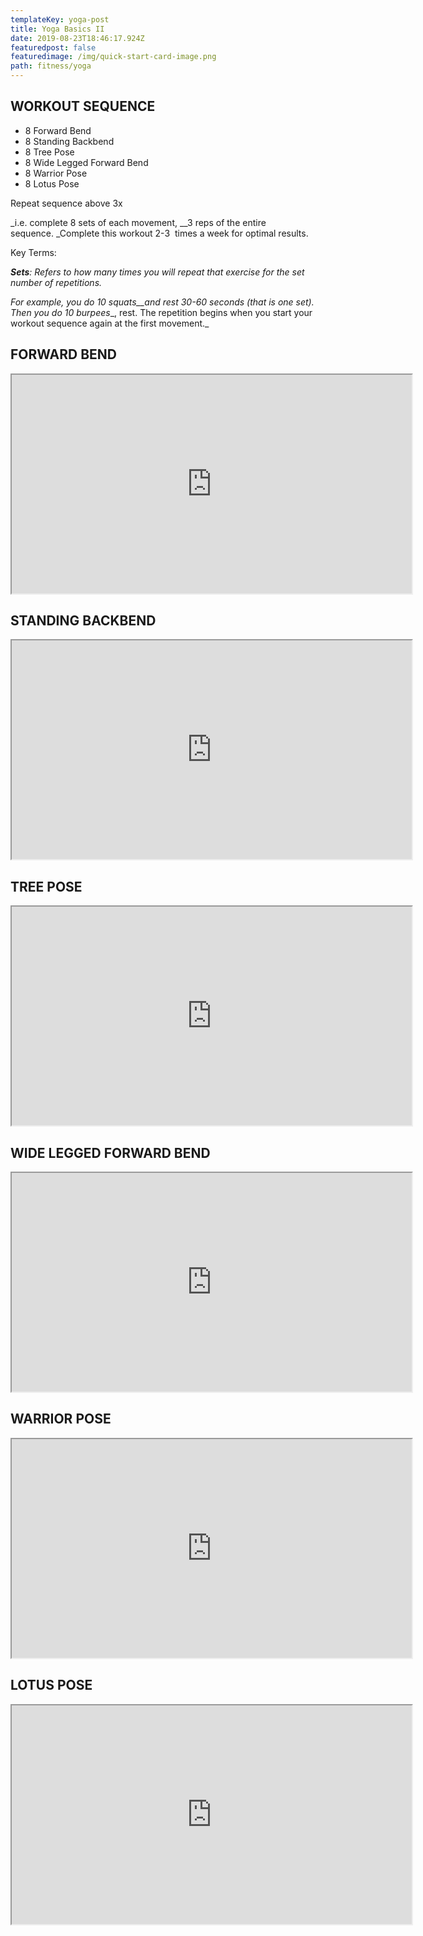 ```yaml
---
templateKey: yoga-post
title: Yoga Basics II
date: 2019-08-23T18:46:17.924Z
featuredpost: false
featuredimage: /img/quick-start-card-image.png
path: fitness/yoga
---
```

## WORKOUT SEQUENCE

- 8 Forward Bend
- 8 Standing Backbend
- 8 Tree Pose
- 8 Wide Legged Forward Bend
- 8 Warrior Pose
- 8 Lotus Pose  


Repeat sequence above 3x

_i.e. complete 8 sets of each movement, __3 reps of the entire sequence. _Complete this workout 2-3  times a week for optimal results.

Key Terms:

**_Sets_**_: Refers to how many times you will repeat that exercise for the set number of repetitions._

_For example, you_ _do_ _10_ _squats__and rest 30-60 seconds (that is one set). Then you_ _do_ _10_ _burpees__, rest. The repetition begins when you start your workout sequence again at the first movement._

## FORWARD BEND

<iframe src="https://player.vimeo.com/video/267879570" width="640" height="350" allowfullscreen="allowfullscreen"></iframe>

## STANDING BACKBEND

<iframe src="https://player.vimeo.com/video/267882827" width="640" height="350" allowfullscreen="allowfullscreen"></iframe>

## TREE POSE

<iframe src="https://player.vimeo.com/video/267887262" width="640" height="350" allowfullscreen="allowfullscreen"></iframe>

## WIDE LEGGED FORWARD BEND

<iframe src="https://player.vimeo.com/video/267896801" width="640" height="350" allowfullscreen="allowfullscreen"></iframe>

## WARRIOR POSE

<iframe src="https://player.vimeo.com/video/267896863" width="640" height="350" allowfullscreen="allowfullscreen"></iframe>

## LOTUS POSE﻿

<iframe src="https://player.vimeo.com/video/267894985" width="640" height="350" allowfullscreen="allowfullscreen"></iframe>
